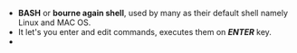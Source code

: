 - **BASH** or **bourne again shell**, used by many as their default shell namely Linux and MAC OS.
- It let's you enter and edit commands, executes them on **_ENTER_** key.
- 